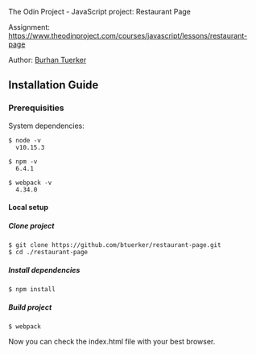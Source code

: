The Odin Project - JavaScript project: Restaurant Page

Assignment: https://www.theodinproject.com/courses/javascript/lessons/restaurant-page

Author: <a href="https://github.com/btuerker">Burhan Tuerker</a>

## Installation Guide
### Prerequisities
System dependencies:
```
$ node -v
  v10.15.3

$ npm -v
  6.4.1

$ webpack -v
  4.34.0
```

#### Local setup
##### Clone project
```
$ git clone https://github.com/btuerker/restaurant-page.git
$ cd ./restaurant-page
```
##### Install dependencies
```
$ npm install
```
##### Build project
```
$ webpack
```

Now you can check the index.html file with your best browser.
